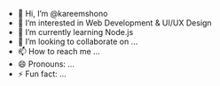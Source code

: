 - 👋 Hi, I’m @kareemshono
- 👀 I’m interested in Web Development & UI/UX Design
- 🌱 I’m currently learning Node.js 
- 💞️ I’m looking to collaborate on ...
- 📫 How to reach me ...
- 😄 Pronouns: ...
- ⚡ Fun fact: ...

<!---
kareemshono/kareemshono is a ✨ special ✨ repository because its `README.md` (this file) appears on your GitHub profile.
You can click the Preview link to take a look at your changes.
--->
